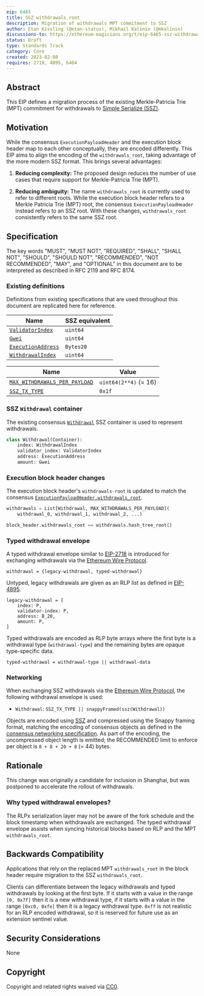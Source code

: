 ```yaml
---
eip: 6465
title: SSZ withdrawals root
description: Migration of withdrawals MPT commitment to SSZ
author: Etan Kissling (@etan-status), Mikhail Kalinin (@mkalinin)
discussions-to: https://ethereum-magicians.org/t/eip-6465-ssz-withdrawals-root/12883
status: Draft
type: Standards Track
category: Core
created: 2023-02-08
requires: 2718, 4895, 6404
---
```


## Abstract

This EIP defines a migration process of the existing Merkle-Patricia Trie (MPT) commitment for withdrawals to [Simple Serialize (SSZ)](https://github.com/ethereum/consensus-specs/blob/b3e83f6691c61e5b35136000146015653b22ed38/ssz/simple-serialize.md).

## Motivation

While the consensus `ExecutionPayloadHeader` and the execution block header map to each other conceptually, they are encoded differently. This EIP aims to align the encoding of the `withdrawals_root`, taking advantage of the more modern SSZ format. This brings several advantages:

1. **Reducing complexity:** The proposed design reduces the number of use cases that require support for Merkle-Patricia Trie (MPT).

2. **Reducing ambiguity:** The name `withdrawals_root` is currently used to refer to different roots. While the execution block header refers to a Merkle Patricia Trie (MPT) root, the consensus `ExecutionPayloadHeader` instead refers to an SSZ root. With these changes, `withdrawals_root` consistently refers to the same SSZ root.

## Specification

The key words "MUST", "MUST NOT", "REQUIRED", "SHALL", "SHALL NOT", "SHOULD", "SHOULD NOT", "RECOMMENDED", "NOT RECOMMENDED", "MAY", and "OPTIONAL" in this document are to be interpreted as described in RFC 2119 and RFC 8174.

### Existing definitions

Definitions from existing specifications that are used throughout this document are replicated here for reference.

| Name | SSZ equivalent |
| - | - |
| [`ValidatorIndex`](https://github.com/ethereum/consensus-specs/blob/b3e83f6691c61e5b35136000146015653b22ed38/specs/phase0/beacon-chain.md#custom-types) | `uint64` |
| [`Gwei`](https://github.com/ethereum/consensus-specs/blob/b3e83f6691c61e5b35136000146015653b22ed38/specs/phase0/beacon-chain.md#custom-types) | `uint64` |
| [`ExecutionAddress`](https://github.com/ethereum/consensus-specs/blob/b3e83f6691c61e5b35136000146015653b22ed38/specs/bellatrix/beacon-chain.md#custom-types) | `Bytes20`
| [`WithdrawalIndex`](https://github.com/ethereum/consensus-specs/blob/b3e83f6691c61e5b35136000146015653b22ed38/specs/capella/beacon-chain.md#custom-types) | `uint64` |

| Name | Value |
| - | - |
| [`MAX_WITHDRAWALS_PER_PAYLOAD`](https://github.com/ethereum/consensus-specs/blob/b3e83f6691c61e5b35136000146015653b22ed38/specs/capella/beacon-chain.md#execution) | `uint64(2**4)` (= 16) |
| [`SSZ_TX_TYPE`](./eip-6404.md#networking) | `0x1f` |

### SSZ `Withdrawal` container

The existing consensus [`Withdrawal`](https://github.com/ethereum/consensus-specs/blob/b3e83f6691c61e5b35136000146015653b22ed38/specs/capella/beacon-chain.md#withdrawal) SSZ container is used to represent withdrawals.

```python
class Withdrawal(Container):
    index: WithdrawalIndex
    validator_index: ValidatorIndex
    address: ExecutionAddress
    amount: Gwei
```

### Execution block header changes

The execution block header's `withdrawals-root` is updated to match the consensus [`ExecutionPayloadHeader.withdrawals_root`](https://github.com/ethereum/consensus-specs/blob/b3e83f6691c61e5b35136000146015653b22ed38/specs/capella/beacon-chain.md#executionpayloadheader).

```python
withdrawals = List[Withdrawal, MAX_WITHDRAWALS_PER_PAYLOAD](
    withdrawal_0, withdrawal_1, withdrawal_2, ...)

block_header.withdrawals_root == withdrawals.hash_tree_root()
```

### Typed withdrawal envelope

A typed withdrawal envelope similar to [EIP-2718](./eip-2718.md) is introduced for exchanging withdrawals via the [Ethereum Wire Protocol](https://github.com/ethereum/devp2p/blob/6b259a7003b4bfb18365ba690f4b00ba8a26393b/caps/eth.md).

```
withdrawal = {legacy-withdrawal, typed-withdrawal}
```

Untyped, legacy withdrawals are given as an RLP list as defined in [EIP-4895](./eip-4895.md).

```
legacy-withdrawal = [
    index: P,
    validator-index: P,
    address: B_20,
    amount: P,
]
```

Typed withdrawals are encoded as RLP byte arrays where the first byte is a withdrawal type (`withdrawal-type`) and the remaining bytes are opaque type-specific data.

```
typed-withdrawal = withdrawal-type || withdrawal-data
```

### Networking

When exchanging SSZ withdrawals via the [Ethereum Wire Protocol](https://github.com/ethereum/devp2p/blob/6b259a7003b4bfb18365ba690f4b00ba8a26393b/caps/eth.md), the following withdrawal envelope is used:

- `Withdrawal`: `SSZ_TX_TYPE || snappyFramed(ssz(Withdrawal))`

Objects are encoded using [SSZ](https://github.com/ethereum/consensus-specs/blob/b3e83f6691c61e5b35136000146015653b22ed38/ssz/simple-serialize.md) and compressed using the Snappy framing format, matching the encoding of consensus objects as defined in the [consensus networking specification](https://github.com/ethereum/consensus-specs/blob/b3e83f6691c61e5b35136000146015653b22ed38/specs/phase0/p2p-interface.md#ssz-snappy-encoding-strategy). As part of the encoding, the uncompressed object length is emitted; the RECOMMENDED limit to enforce per object is `8 + 8 + 20 + 8` (= 44) bytes.

## Rationale

This change was originally a candidate for inclusion in Shanghai, but was postponed to accelerate the rollout of withdrawals.

### Why typed withdrawal envelopes?

The RLPx serialization layer may not be aware of the fork schedule and the block timestamp when withdrawals are exchanged. The typed withdrawal envelope assists when syncing historical blocks based on RLP and the MPT `withdrawals_root`.

## Backwards Compatibility

Applications that rely on the replaced MPT `withdrawals_root` in the block header require migration to the SSZ `withdrawals_root`.

Clients can differentiate between the legacy withdrawals and typed withdrawals by looking at the first byte. If it starts with a value in the range `[0, 0x7f]` then it is a new withdrawal type, if it starts with a value in the range `[0xc0, 0xfe]` then it is a legacy withdrawal type. `0xff` is not realistic for an RLP encoded withdrawal, so it is reserved for future use as an extension sentinel value.

## Security Considerations

None

## Copyright

Copyright and related rights waived via [CC0](../LICENSE.md).
